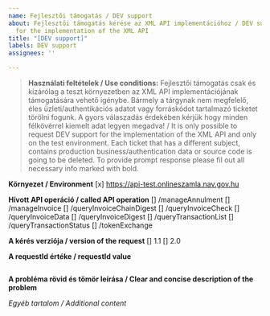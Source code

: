 ```yaml
---
name: Fejlesztői támogatás / DEV support
about: Fejlesztői támogatás kérése az XML API implementációhoz / DEV support request
  for the implementation of the XML API
title: "[DEV support]"
labels: DEV support
assignees: ''

---
```


> **Használati feltételek / Use conditions:**
Fejlesztői támogatás csak és kizárólag a teszt környezetben az XML API implementációjának támogatására vehető igénybe. Bármely a tárgynak nem megfelelő, éles üzleti/authentikációs adatot vagy forráskódot tartalmazó ticketet törölni fogunk. A gyors válaszadás érdekében kérjük hogy minden félkövérrel kiemelt adat legyen megadva! / It is only possible to request DEV support for the implementation of the XML API and only on the test environment. Each ticket that has a different subject, contains production business/authentication data or source code is going to be deleted. To provide prompt response please fil out all necessary info marked with bold.

**Környezet / Environment**
[x] https://api-test.onlineszamla.nav.gov.hu

**Hívott API operáció / called API operation**
[] /manageAnnulment
[] /manageInvoice
[] /queryInvoiceChainDigest
[] /queryInvoiceCheck
[] /queryInvoiceData
[] /queryInvoiceDigest
[] /queryTransactionList
[] /queryTransactionStatus
[] /tokenExchange

**A kérés verziója / version of the request**
[] 1.1
[] 2.0

**A requestId értéke / requestId value**
```

```

**A probléma rövid és tömör leírása / Clear and concise description of the problem**


*Egyéb tartalom / Additional content*
